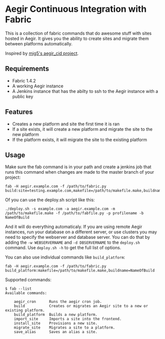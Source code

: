 # Aegir Continuous Integration with Fabric

This is a collection of fabric commands that do awesome stuff with sites 
hosted in Aegir. It gives you the ability to create sites and migrate them
between platforms automatically.

Inspired by [mig5's aegir\_cid project](https://github.com/mig5/aegir_cid).

## Requirements

 - Fabric 1.4.2
 - A working Aegir instance
 - A Jenkins instance that has the abilty to ssh to the Aegir instance with a public key

## Features

 - Creates a new platform and site the first time it is ran
 - If a site exists, it will create a new platform and migrate the site
   to the new platform
 - If the platform exists, it will migrate the site to the existing platform

## Usage

Make sure the fab command is in your path and create a jenkins job that runs
this command when changes are made to the master branch of your project:

    fab -H aegir.example.com -f /path/to/fabric.py build:site=testing.example.com,makefile=/path/to/makefile.make,buildname=NameOfBuild,webserver=master,dbserver=localhost,profile=ProfileName
 
Of you can use the deploy.sh script like this:

    ./deploy.sh -s example.com -a aegir.example.com -m /path/to/makefile.make -f /path/to/fabfile.py -p profilename -b NameOfBuild

And it will do everything automaticaly. If you are using remote Aegir
instances, run your database on a different server, or use clusters you
may need to specify the webserver and database server. You can do that by
adding the `-w WEBSERVERNAME` and `-d DBSERVERNAME` to the `deploy.sh`
command. Use `deploy.sh -h` to get the full list of options.

You can also use individual commands like `build_platform`:

    fab -H aegir.example.com -f /path/to/fabric.py build_platform:makefile=/path/to/makefile.make,buildname=NameOfBuild

Supported commands:

    $ fab --list
    Available commands:

        aegir_cron      Runs the aegir cron job.
        build           Creates or migrates an Aegir site to a new or existing platform.
        build_platform  Builds a new platform.
        import_site     Imports a site into the frontend.
        install_site    Provisions a new site.
        migrate_site    Migrates a site to a platform.
        save_alias      Saves an alias a site.

